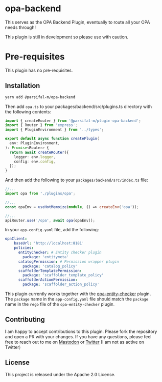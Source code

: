 # opa-backend

This serves as the OPA Backend Plugin, eventually to route all your OPA needs through!

This plugin is still in development so please use with caution.

# Pre-requisites

This plugin has no pre-requisites.

## Installation

```bash
yarn add @parsifal-m/opa-backend
```

Then add `opa.ts` to your packages/backend/src/plugins.ts directory with the following contents:

```ts
import { createRouter } from '@parsifal-m/plugin-opa-backend';
import { Router } from 'express';
import { PluginEnvironment } from '../types';

export default async function createPlugin(
  env: PluginEnvironment,
): Promise<Router> {
  return await createRouter({
    logger: env.logger,
    config: env.config,
  });
}
```

And then add the following to your `packages/backend/src/index.ts` file:

```ts
//...
import opa from './plugins/opa';

//...
const opaEnv = useHotMemoize(module, () => createEnv('opa'));

//...
apiRouter.use('/opa', await opa(opaEnv));
```

In your `app-config.yaml` file, add the following:

```yaml
opaClient:
    baseUrl: 'http://localhost:8181'
    policies:
      entityChecker: # Entity checker plugin
        package: 'entitymeta'
      catalogPermission: # Permission wrapper plugin
        package: 'catalog_policy'
      scaffolderTemplatePermission:
        package: 'scaffolder_template_policy'
      scaffolderActionPermission:
        package: 'scaffolder_action_policy'
```

This plugin currently works together with the [opa-entity-checker](../opa-entity-checker/README.md) plugin. The `package` name in the `app-config.yaml` file should match the `package` name in the `rego` file of the `opa-entity-checker` plugin.

## Contributing

I am happy to accept contributions to this plugin. Please fork the repository and open a PR with your changes. If you have any questions, please feel free to reach out to me on [Mastodon](https://hachyderm.io/@parcifal) or [Twitter](https://twitter.com/_PeterM_) (I am not as active on Twitter)

## License

This project is released under the Apache 2.0 License.
